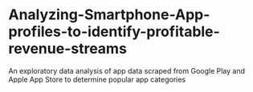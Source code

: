 # Analyzing-Smartphone-App-profiles-to-identify-profitable-revenue-streams

An exploratory data analysis of app data scraped from Google Play and Apple App Store to determine popular app categories
